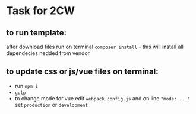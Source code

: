 # Task for 2CW

## to run template:
after download files run on terminal `composer install` - this will install all  dependecies nedded from vendor

## to update css or js/vue files on terminal:
* run `npm i`
* `gulp`
* to change mode for vue edit `webpack.config.js` and on line `"mode: ..."` set `production` or `development`

